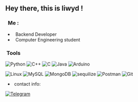 ## Hey there, this is liwyd !

### &nbsp; Me :

-  &nbsp; Backend Developer
-  &nbsp; Computer Engineering student


### &nbsp;Tools

  <!-- ![JavaScript](https://img.shields.io/badge/-JavaScript-333333?style=flat&logo=JavaScript) -->
  <!-- ![node.js](https://img.shields.io/badge/-node.js-333333?style=flat&logo=node.js) -->
  <!-- ![next.js](https://img.shields.io/badge/-Next.js-333333?style=flat&logo=next.js) -->
  ![Python](https://img.shields.io/badge/-Python-333333?style=flat&logo=python)
  ![C++](https://img.shields.io/badge/-C++-333333?style=flat&logo=Cplusplus)
  ![C](https://img.shields.io/badge/-C-333333?style=flat&logo=C)
  ![Java](https://img.shields.io/badge/-Java-333333?style=flat&logo=oracle)
  ![Arduino](https://img.shields.io/badge/-ARDUINO-333333?style=flat&logo=ARDUINO)
  <!-- ![Rust](https://img.shields.io/badge/-Rust-333333?style=flat&logo=Rust) -->
  ![Linux](https://img.shields.io/badge/-Linux-333333?style=flat&logo=linux)
  ![MySQL](https://img.shields.io/badge/-MySQL-333333?style=flat&logo=mysql)
  ![MongoDB](https://img.shields.io/badge/-MongoDB-333333?style=flat&logo=mongodb) 
  ![sequilize](https://img.shields.io/badge/-sequelize-333333?style=flat&logo=sequelize)
  ![Postman](https://img.shields.io/badge/-Postman-333333?style=flat&logo=Postman)
  ![Git](https://img.shields.io/badge/-Git-333333?style=flat&logo=git)
  <!-- ![keycloak](https://img.shields.io/badge/-keycloak-333333?style=flat&logo=keycloak) -->


- &nbsp;contact info: 

<p align="left">
<a href="https://t.me/liwyd"><img alt="Telegram" src="https://img.shields.io/badge/Telegram-liwyd-blue?&logo=Telegram"></a>
</p>
